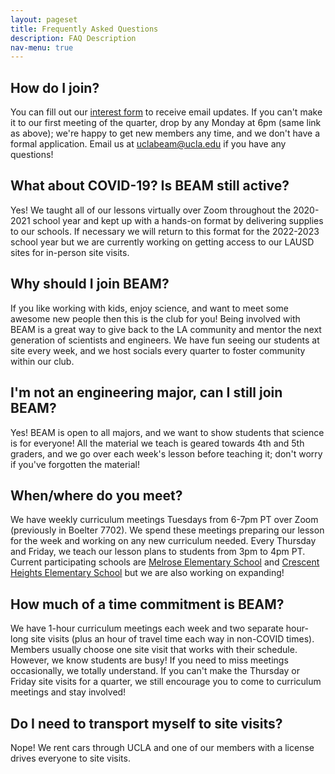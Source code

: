 ```yaml
---
layout: pageset
title: Frequently Asked Questions
description: FAQ Description
nav-menu: true
---
```


## How do I join?

You can fill out our [interest form]({{site.interest_form}}) to receive email updates. If you can't make it to our first meeting of the quarter, drop by any Monday at 6pm (same link as above); we're happy to get new members any time, and we don't have a formal application. Email us at [uclabeam@ucla.edu](mailto:uclabeam@ucla.edu) if you have any questions!

## What about COVID-19? Is BEAM still active?

Yes! We taught all of our lessons virtually over Zoom throughout the 2020-2021 school year and kept up with a hands-on format by delivering supplies to our schools. If necessary we will return to this format for the 2022-2023 school year but we are currently working on getting access to our LAUSD sites for in-person site visits.

## Why should I join BEAM?

If you like working with kids, enjoy science, and want to meet some awesome new people then this is the club for you! Being involved with BEAM is a great way to give back to the LA community and mentor the next generation of scientists and engineers. We have fun seeing our students at site every week, and we host socials every quarter to foster community within our club.

## I'm not an engineering major, can I still join BEAM?

Yes! BEAM is open to all majors, and we want to show students that science is for everyone! All the material we teach is geared towards 4th and 5th graders, and we go over each week's lesson before teaching it; don't worry if you've forgotten the material!

## When/where do you meet?

We have weekly curriculum meetings Tuesdays from 6-7pm PT over Zoom (previously in Boelter 7702). We spend these meetings preparing our lesson for the week and working on any new curriculum needed. Every Thursday and Friday, we teach our lesson plans to students from 3pm to 4pm PT. Current participating schools are [Melrose Elementary School](https://melrose-lausd-ca.schoolloop.com/) and [Crescent Heights Elementary School](https://crescentheightsmagnet-lausd-ca.schoolloop.com/) but we are also working on expanding!

## How much of a time commitment is BEAM?

We have 1-hour curriculum meetings each week and two separate hour-long site visits (plus an hour of travel time each way in non-COVID times). Members usually choose one site visit that works with their schedule. However, we know students are busy! If you need to miss meetings occasionally, we totally understand. If you can't make the Thursday or Friday site visits for a quarter, we still encourage you to come to curriculum meetings and stay involved!

## Do I need to transport myself to site visits?

Nope! We rent cars through UCLA and one of our members with a license drives everyone to site visits.
